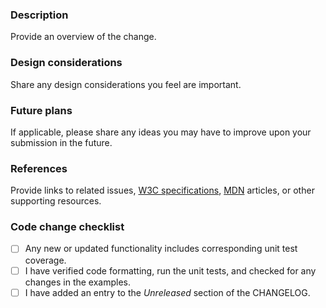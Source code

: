 ### Description

Provide an overview of the change.

### Design considerations

Share any design considerations you feel are important.

### Future plans

If applicable, please share any ideas you may have to improve upon your submission in the future.

### References

Provide links to related issues, [W3C specifications](https://www.w3.org/TR/css-2021/), [MDN](http://developer.mozilla.org) articles, or other supporting resources.

### Code change checklist

- [ ] Any new or updated functionality includes corresponding unit test coverage.
- [ ] I have verified code formatting, run the unit tests, and checked for any changes in the examples.
- [ ] I have added an entry to the _Unreleased_ section of the CHANGELOG.
